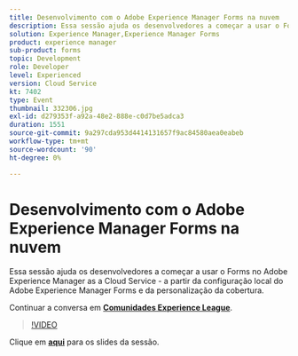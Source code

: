 ```yaml
---
title: Desenvolvimento com o Adobe Experience Manager Forms na nuvem
description: Essa sessão ajuda os desenvolvedores a começar a usar o Forms no Adobe Experience Manager as a Cloud Service - a partir da configuração local do Adobe Experience Manager Forms e da personalização da cobertura.
solution: Experience Manager,Experience Manager Forms
product: experience manager
sub-product: forms
topic: Development
role: Developer
level: Experienced
version: Cloud Service
kt: 7402
type: Event
thumbnail: 332306.jpg
exl-id: d279353f-a92a-48e2-888e-c0d7be5adca3
duration: 1551
source-git-commit: 9a297cda953d4414131657f9ac84580aea0eabeb
workflow-type: tm+mt
source-wordcount: '90'
ht-degree: 0%

---
```


# Desenvolvimento com o Adobe Experience Manager Forms na nuvem

Essa sessão ajuda os desenvolvedores a começar a usar o Forms no Adobe Experience Manager as a Cloud Service - a partir da configuração local do Adobe Experience Manager Forms e da personalização da cobertura.

Continuar a conversa em **[Comunidades Experience League](https://adobe.ly/36Yd3v6)**.

>[!VIDEO](https://video.tv.adobe.com/v/332306/?quality=12&learn=on&hidetitle=true)

Clique em **[aqui](/help/adobe-developers-live/assets/developing-aem-forms-cloud.pdf)** para os slides da sessão.
